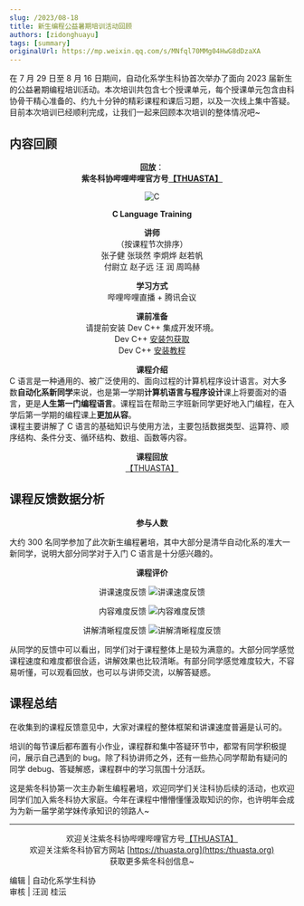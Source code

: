 ```yaml
---
slug: /2023/08-18
title: 新生编程公益暑期培训活动回顾
authors: [zidonghuayu]
tags: [summary]
originalUrl: https://mp.weixin.qq.com/s/MNfql70MMg04HwG8dDzaXA
---
```


在 7 月 29 日至 8 月 16 日期间，自动化系学生科协首次举办了面向 2023 届新生的公益暑期编程培训活动。本次培训共包含七个授课单元，每个授课单元包含由科协骨干精心准备的、约九十分钟的精彩课程和课后习题，以及一次线上集中答疑。目前本次培训已经顺利完成，让我们一起来回顾本次培训的整体情况吧~

<!--truncate-->

## 内容回顾

**<center>回放**：  
**紫冬科协哔哩哔哩官方号[【THUASTA】](https://space.bilibili.com/676450636)**

![C](img/1.webp)

**C Language Training**

**讲师**  
（按课程节次排序）  
张子健 张琰然 李炯烨 赵若帆  
付尉立 赵子远 汪 润 周鸣赫

**学习方式**  
哔哩哔哩直播 + 腾讯会议

**课前准备**  
请提前安装 Dev C++ 集成开发环境。  
Dev C++ [安装包获取](https://cloud.tsinghua.edu.cn/d/9e971295afdd4ccaba1a/)  
Dev C++ [安装教程](https://www.bilibili.com/video/BV1Zj411X7cM)</center>

**<center>课程介绍**</center> C 语言是一种通用的、被广泛使用的、面向过程的计算机程序设计语言。对大多数**自动化系新同学**来说，也是第一学期**计算机语言与程序设计**课上将要面对的语言，更是**人生第一门编程语言**。课程旨在帮助三字班新同学更好地入门编程，在入学后第一学期的编程课上**更加从容**。  
课程主要讲解了 C 语言的基础知识与使用方法，主要包括数据类型、运算符、顺序结构、条件分支、循环结构、数组、函数等内容。

**<center>课程回放**  
[【THUASTA】](https://space.bilibili.com/676450636/channel/collectiondetail?sid=1576166)</center>

## 课程反馈数据分析

**<center>参与人数**</center>

大约 300 名同学参加了此次新生编程暑培，其中大部分是清华自动化系的准大一新同学，说明大部分同学对于入门 C 语言是十分感兴趣的。

**<center>课程评价**

讲课速度反馈 ![讲课速度反馈](img/2.jpeg)

内容难度反馈 ![内容难度反馈](img/3.png)

讲解清晰程度反馈 ![讲解清晰程度反馈](img/4.png)</center>

从同学的反馈中可以看出，同学们对于课程整体上是较为满意的。大部分同学感觉课程速度和难度都很合适，讲解效果也比较清晰。有部分同学感觉难度较大，不容易听懂，可以观看回放，也可以与讲师交流，以解答疑惑。

## 课程总结

在收集到的课程反馈意见中，大家对课程的整体框架和讲课速度普遍是认可的。

培训的每节课后都布置有小作业，课程群和集中答疑环节中，都常有同学积极提问，展示自己遇到的 bug。除了科协讲师之外，还有一些热心同学帮助有疑问的同学 debug、答疑解惑，课程群中的学习氛围十分活跃。

这是紫冬科协第一次主办新生编程暑培，欢迎同学们关注科协后续的活动，也欢迎同学们加入紫冬科协大家庭。今年在课程中懵懵懂懂汲取知识的你，也许明年会成为为新一届学弟学妹传承知识的领路人~

---

<center>

欢迎关注紫冬科协哔哩哔哩官方号[【THUASTA】](https://space.bilibili.com/676450636)  
欢迎关注紫冬科协官方网站 [https://thuasta.org](https:/thuasta.org)  
获取更多紫冬科创信息~</center>

编辑 | 自动化系学生科协  
审核 | 汪润 桂沄
